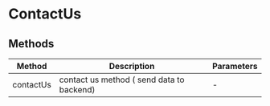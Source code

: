 # ContactUs

## Methods

<!-- @vuese:ContactUs:methods:start -->
|Method|Description|Parameters|
|---|---|---|
|contactUs|contact us method  ( send data to backend)|-|

<!-- @vuese:ContactUs:methods:end -->


